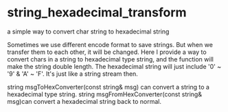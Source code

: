 string_hexadecimal_transform
============================

a simple way to convert char string to hexadecimal string

Sometimes we use different encode format to save strings. But when we transfer them to each other, it will be changed.
Here I provide a way to convert chars in a string to hexadecimal type string, and the function will make the string double length. The hexadecimal string will just include '0' ~ '9' & 'A' ~ 'F'. It's just like a string stream then.

string msgToHexConverter(const string& msg)  can convert a string to a hexadecimal type string.
string msgFromHexConverter(const string& msg)can convert a hexadecimal string back to normal.

